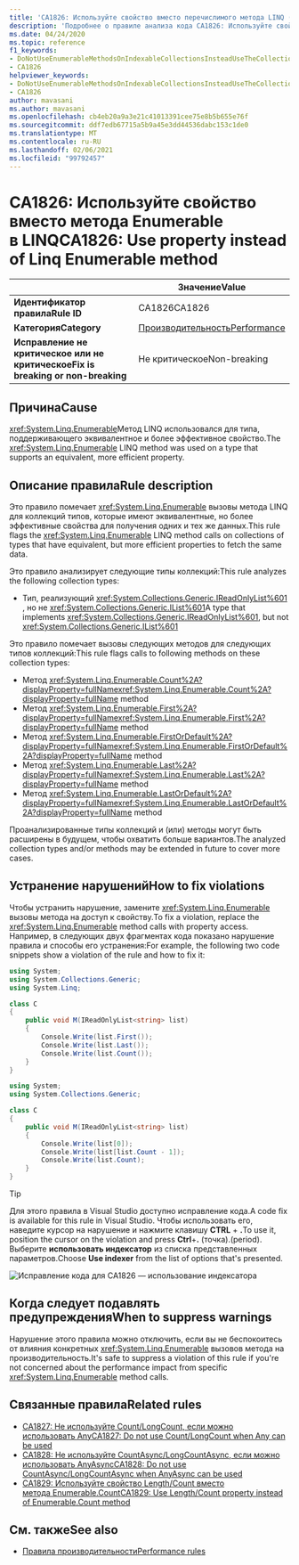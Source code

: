 ```yaml
---
title: 'CA1826: Используйте свойство вместо перечислимого метода LINQ (анализ кода)'
description: 'Подробнее о правиле анализа кода CA1826: Используйте свойство вместо перечислимого метода LINQ'
ms.date: 04/24/2020
ms.topic: reference
f1_keywords:
- DoNotUseEnumerableMethodsOnIndexableCollectionsInsteadUseTheCollectionDirectlyAnalyzer
- CA1826
helpviewer_keywords:
- DoNotUseEnumerableMethodsOnIndexableCollectionsInsteadUseTheCollectionDirectlyAnalyzer
- CA1826
author: mavasani
ms.author: mavasani
ms.openlocfilehash: cb4eb20a9a3e21c41013391cee75e8b5b655e76f
ms.sourcegitcommit: ddf7edb67715a5b9a45e3dd44536dabc153c1de0
ms.translationtype: MT
ms.contentlocale: ru-RU
ms.lasthandoff: 02/06/2021
ms.locfileid: "99792457"
---
```

# <a name="ca1826-use-property-instead-of-linq-enumerable-method"></a><span data-ttu-id="bfd89-103">CA1826: Используйте свойство вместо метода Enumerable в LINQ</span><span class="sxs-lookup"><span data-stu-id="bfd89-103">CA1826: Use property instead of Linq Enumerable method</span></span>

| | <span data-ttu-id="bfd89-104">Значение</span><span class="sxs-lookup"><span data-stu-id="bfd89-104">Value</span></span> |
|-|-|
| <span data-ttu-id="bfd89-105">**Идентификатор правила**</span><span class="sxs-lookup"><span data-stu-id="bfd89-105">**Rule ID**</span></span> |<span data-ttu-id="bfd89-106">CA1826</span><span class="sxs-lookup"><span data-stu-id="bfd89-106">CA1826</span></span>|
| <span data-ttu-id="bfd89-107">**Категория**</span><span class="sxs-lookup"><span data-stu-id="bfd89-107">**Category**</span></span> |[<span data-ttu-id="bfd89-108">Производительность</span><span class="sxs-lookup"><span data-stu-id="bfd89-108">Performance</span></span>](performance-warnings.md)|
| <span data-ttu-id="bfd89-109">**Исправление не критическое или не критическое**</span><span class="sxs-lookup"><span data-stu-id="bfd89-109">**Fix is breaking or non-breaking**</span></span> |<span data-ttu-id="bfd89-110">Не критическое</span><span class="sxs-lookup"><span data-stu-id="bfd89-110">Non-breaking</span></span>|

## <a name="cause"></a><span data-ttu-id="bfd89-111">Причина</span><span class="sxs-lookup"><span data-stu-id="bfd89-111">Cause</span></span>

<span data-ttu-id="bfd89-112"><xref:System.Linq.Enumerable>Метод LINQ использовался для типа, поддерживающего эквивалентное и более эффективное свойство.</span><span class="sxs-lookup"><span data-stu-id="bfd89-112">The <xref:System.Linq.Enumerable> LINQ method was used on a type that supports an equivalent, more efficient property.</span></span>

## <a name="rule-description"></a><span data-ttu-id="bfd89-113">Описание правила</span><span class="sxs-lookup"><span data-stu-id="bfd89-113">Rule description</span></span>

<span data-ttu-id="bfd89-114">Это правило помечает <xref:System.Linq.Enumerable> вызовы метода LINQ для коллекций типов, которые имеют эквивалентные, но более эффективные свойства для получения одних и тех же данных.</span><span class="sxs-lookup"><span data-stu-id="bfd89-114">This rule flags the <xref:System.Linq.Enumerable> LINQ method calls on collections of types that have equivalent, but more efficient properties to fetch the same data.</span></span>

<span data-ttu-id="bfd89-115">Это правило анализирует следующие типы коллекций:</span><span class="sxs-lookup"><span data-stu-id="bfd89-115">This rule analyzes the following collection types:</span></span>

- <span data-ttu-id="bfd89-116">Тип, реализующий <xref:System.Collections.Generic.IReadOnlyList%601> , но не <xref:System.Collections.Generic.IList%601></span><span class="sxs-lookup"><span data-stu-id="bfd89-116">A type that implements <xref:System.Collections.Generic.IReadOnlyList%601>, but not <xref:System.Collections.Generic.IList%601></span></span>

<span data-ttu-id="bfd89-117">Это правило помечает вызовы следующих методов для следующих типов коллекций:</span><span class="sxs-lookup"><span data-stu-id="bfd89-117">This rule flags calls to following methods on these collection types:</span></span>

- <span data-ttu-id="bfd89-118">Метод <xref:System.Linq.Enumerable.Count%2A?displayProperty=fullName></span><span class="sxs-lookup"><span data-stu-id="bfd89-118"><xref:System.Linq.Enumerable.Count%2A?displayProperty=fullName> method</span></span>
- <span data-ttu-id="bfd89-119">Метод <xref:System.Linq.Enumerable.First%2A?displayProperty=fullName></span><span class="sxs-lookup"><span data-stu-id="bfd89-119"><xref:System.Linq.Enumerable.First%2A?displayProperty=fullName> method</span></span>
- <span data-ttu-id="bfd89-120">Метод <xref:System.Linq.Enumerable.FirstOrDefault%2A?displayProperty=fullName></span><span class="sxs-lookup"><span data-stu-id="bfd89-120"><xref:System.Linq.Enumerable.FirstOrDefault%2A?displayProperty=fullName> method</span></span>
- <span data-ttu-id="bfd89-121">Метод <xref:System.Linq.Enumerable.Last%2A?displayProperty=fullName></span><span class="sxs-lookup"><span data-stu-id="bfd89-121"><xref:System.Linq.Enumerable.Last%2A?displayProperty=fullName> method</span></span>
- <span data-ttu-id="bfd89-122">Метод <xref:System.Linq.Enumerable.LastOrDefault%2A?displayProperty=fullName></span><span class="sxs-lookup"><span data-stu-id="bfd89-122"><xref:System.Linq.Enumerable.LastOrDefault%2A?displayProperty=fullName> method</span></span>

<span data-ttu-id="bfd89-123">Проанализированные типы коллекций и (или) методы могут быть расширены в будущем, чтобы охватить больше вариантов.</span><span class="sxs-lookup"><span data-stu-id="bfd89-123">The analyzed collection types and/or methods may be extended in future to cover more cases.</span></span>

## <a name="how-to-fix-violations"></a><span data-ttu-id="bfd89-124">Устранение нарушений</span><span class="sxs-lookup"><span data-stu-id="bfd89-124">How to fix violations</span></span>

<span data-ttu-id="bfd89-125">Чтобы устранить нарушение, замените <xref:System.Linq.Enumerable> вызовы метода на доступ к свойству.</span><span class="sxs-lookup"><span data-stu-id="bfd89-125">To fix a violation, replace the <xref:System.Linq.Enumerable> method calls with property access.</span></span> <span data-ttu-id="bfd89-126">Например, в следующих двух фрагментах кода показано нарушение правила и способы его устранения:</span><span class="sxs-lookup"><span data-stu-id="bfd89-126">For example, the following two code snippets show a violation of the rule and how to fix it:</span></span>

```csharp
using System;
using System.Collections.Generic;
using System.Linq;

class C
{
    public void M(IReadOnlyList<string> list)
    {
        Console.Write(list.First());
        Console.Write(list.Last());
        Console.Write(list.Count());
    }
}
```

```csharp
using System;
using System.Collections.Generic;

class C
{
    public void M(IReadOnlyList<string> list)
    {
        Console.Write(list[0]);
        Console.Write(list[list.Count - 1]);
        Console.Write(list.Count);
    }
}
```

> [!TIP]
> <span data-ttu-id="bfd89-127">Для этого правила в Visual Studio доступно исправление кода.</span><span class="sxs-lookup"><span data-stu-id="bfd89-127">A code fix is available for this rule in Visual Studio.</span></span> <span data-ttu-id="bfd89-128">Чтобы использовать его, наведите курсор на нарушение и нажмите клавишу **CTRL** + **.**</span><span class="sxs-lookup"><span data-stu-id="bfd89-128">To use it, position the cursor on the violation and press **Ctrl**+**.**</span></span> <span data-ttu-id="bfd89-129">(точка).</span><span class="sxs-lookup"><span data-stu-id="bfd89-129">(period).</span></span> <span data-ttu-id="bfd89-130">Выберите **использовать индексатор** из списка представленных параметров.</span><span class="sxs-lookup"><span data-stu-id="bfd89-130">Choose **Use indexer** from the list of options that's presented.</span></span>
>
> ![Исправление кода для CA1826 — использование индексатора](media/ca1826-codefix.png)

## <a name="when-to-suppress-warnings"></a><span data-ttu-id="bfd89-132">Когда следует подавлять предупреждения</span><span class="sxs-lookup"><span data-stu-id="bfd89-132">When to suppress warnings</span></span>

<span data-ttu-id="bfd89-133">Нарушение этого правила можно отключить, если вы не беспокоитесь от влияния конкретных <xref:System.Linq.Enumerable> вызовов метода на производительность.</span><span class="sxs-lookup"><span data-stu-id="bfd89-133">It's safe to suppress a violation of this rule if you're not concerned about the performance impact from specific <xref:System.Linq.Enumerable> method calls.</span></span>

## <a name="related-rules"></a><span data-ttu-id="bfd89-134">Связанные правила</span><span class="sxs-lookup"><span data-stu-id="bfd89-134">Related rules</span></span>

- [<span data-ttu-id="bfd89-135">CA1827: Не используйте Count/LongCount, если можно использовать Any</span><span class="sxs-lookup"><span data-stu-id="bfd89-135">CA1827: Do not use Count/LongCount when Any can be used</span></span>](ca1827.md)
- [<span data-ttu-id="bfd89-136">CA1828: Не используйте CountAsync/LongCountAsync, если можно использовать AnyAsync</span><span class="sxs-lookup"><span data-stu-id="bfd89-136">CA1828: Do not use CountAsync/LongCountAsync when AnyAsync can be used</span></span>](ca1828.md)
- [<span data-ttu-id="bfd89-137">CA1829: Используйте свойство Length/Count вместо метода Enumerable.Count</span><span class="sxs-lookup"><span data-stu-id="bfd89-137">CA1829: Use Length/Count property instead of Enumerable.Count method</span></span>](ca1829.md)

## <a name="see-also"></a><span data-ttu-id="bfd89-138">См. также</span><span class="sxs-lookup"><span data-stu-id="bfd89-138">See also</span></span>

- [<span data-ttu-id="bfd89-139">Правила производительности</span><span class="sxs-lookup"><span data-stu-id="bfd89-139">Performance rules</span></span>](performance-warnings.md)
